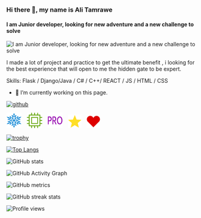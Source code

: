 ### Hi there 👋, my name is Ali Tamrawe
#### I am Junior developer, looking for new adventure and a new challenge to solve  
![I am Junior developer, looking for new adventure and a new challenge to solve  ](https://arturssmirnovs.github.io/github-profile-readme-generator/images/banner.png)

I made a lot of project and practice to get the ultimate benefit , i looking for the best experience that will open to me the hidden gate to be expert.  

Skills: Flask / Django/Java / C# / C++/ REACT / JS / HTML / CSS

- 🔭 I’m currently working on this page. 


[<img src='https://cdn.jsdelivr.net/npm/simple-icons@3.0.1/icons/github.svg' alt='github' height='40'>](https://github.com/AlihTamrawe)  

<a href='https://archiveprogram.github.com/'><img src='https://raw.githubusercontent.com/acervenky/animated-github-badges/master/assets/acbadge.gif' width='40' height='40'></a> <a href='https://docs.github.com/en/developers'><img src='https://raw.githubusercontent.com/acervenky/animated-github-badges/master/assets/devbadge.gif' width='40' height='40'></a> <a href='https://github.com/pricing'><img src='https://raw.githubusercontent.com/acervenky/animated-github-badges/master/assets/pro.gif' width='40' height='40'></a> <a href='https://stars.github.com/'><img src='https://raw.githubusercontent.com/acervenky/animated-github-badges/master/assets/starbadge.gif' width='35' height='35'></a> <a href='https://docs.github.com/en/github/supporting-the-open-source-community-with-github-sponsors'><img src='https://raw.githubusercontent.com/acervenky/animated-github-badges/master/assets/sponsorbadge.gif' width='35' height='35'></a> 

[![trophy](https://github-profile-trophy.vercel.app/?username=AlihTamrawe)](https://github.com/ryo-ma/github-profile-trophy)

[![Top Langs](https://github-readme-stats.vercel.app/api/top-langs/?username=AlihTamrawe)](https://github.com/anuraghazra/github-readme-stats)

![GitHub stats](https://github-readme-stats.vercel.app/api?username=AlihTamrawe&show_icons=true&count_private=true)  

![GitHub Activity Graph](https://activity-graph.herokuapp.com/graph?username=AlihTamrawe)  

![GitHub metrics](https://metrics.lecoq.io/AlihTamrawe)  

![GitHub streak stats](https://github-readme-streak-stats.herokuapp.com/?user=AlihTamrawe)  

![Profile views](https://gpvc.arturio.dev/AlihTamrawe)  
